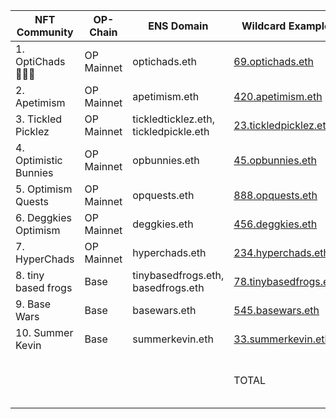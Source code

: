 | NFT Community | OP-Chain | ENS Domain | Wildcard Example | Resolvable Names |
|---|---|---|---|---|
| 1. OptiChads 🔴✨💪 | OP Mainnet | optichads.eth | [69.optichads.eth](https://app.ens.domains/69.optichads.eth)| 10000 |
| 2. Apetimism | OP Mainnet | apetimism.eth | [420.apetimism.eth](https://app.ens.domains/420.apetimism.eth)| 3999 |
| 3. Tickled Picklez | OP Mainnet | tickledticklez.eth, tickledpickle.eth | [23.tickledpicklez.eth](https://app.ens.domains/23.tickledpicklez.eth)| 7000 |
| 4. Optimistic Bunnies | OP Mainnet | opbunnies.eth| [45.opbunnies.eth](https://app.ens.domains/45.opbunnies.eth)| 4018 |
| 5. Optimism Quests | OP Mainnet | opquests.eth| [888.opquests.eth](https://app.ens.domains/888.opquests.eth)| 3.4M |
| 6. Deggkies Optimism | OP Mainnet | deggkies.eth| [456.deggkies.eth](https://app.ens.domains/456.deggkies.eth)| 484 |
| 7. HyperChads | OP Mainnet | hyperchads.eth| [234.hyperchads.eth](https://app.ens.domains/234.hyperchads.eth)| 313 |
| 8. tiny based frogs | Base | tinybasedfrogs.eth, basedfrogs.eth| [78.tinybasedfrogs.eth](https://app.ens.domains/78.tinybasedfrogs.eth)| 999 |
| 9. Base Wars | Base | basewars.eth| [545.basewars.eth](https://app.ens.domains/545.basewars.eth)| 13566 |
| 10. Summer Kevin | Base | summerkevin.eth| [33.summerkevin.eth](https://app.ens.domains/33.summerkevin.eth)| 24317 |
| | | | TOTAL | 64696 (excluding non pfp collections) |
